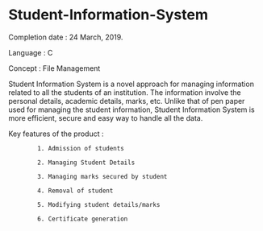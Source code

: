 # Student-Information-System
Completion date : 24 March, 2019.

Language : C

Concept : File Management

Student Information System is a novel approach for managing information related to all the students of an institution. The information involve the personal details, academic 
details, marks, etc. Unlike that of pen paper used for managing the student information, Student Information System is more efficient, secure and easy way to handle all the data.

Key features of the product :

            1. Admission of students
            
            2. Managing Student Details
            
            3. Managing marks secured by student
            
            4. Removal of student
            
            5. Modifying student details/marks
            
            6. Certificate generation
